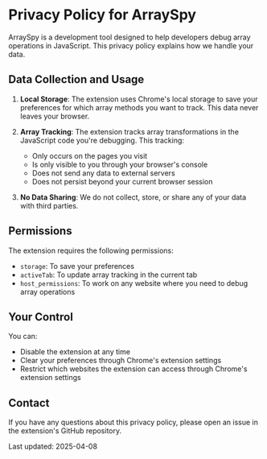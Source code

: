 # Privacy Policy for ArraySpy

ArraySpy is a development tool designed to help developers debug array operations in JavaScript. This privacy policy explains how we handle your data.

## Data Collection and Usage

1. **Local Storage**: The extension uses Chrome's local storage to save your preferences for which array methods you want to track. This data never leaves your browser.

2. **Array Tracking**: The extension tracks array transformations in the JavaScript code you're debugging. This tracking:
   - Only occurs on the pages you visit
   - Is only visible to you through your browser's console
   - Does not send any data to external servers
   - Does not persist beyond your current browser session

3. **No Data Sharing**: We do not collect, store, or share any of your data with third parties.

## Permissions

The extension requires the following permissions:
- `storage`: To save your preferences
- `activeTab`: To update array tracking in the current tab
- `host_permissions`: To work on any website where you need to debug array operations

## Your Control

You can:
- Disable the extension at any time
- Clear your preferences through Chrome's extension settings
- Restrict which websites the extension can access through Chrome's extension settings

## Contact

If you have any questions about this privacy policy, please open an issue in the extension's GitHub repository.

Last updated: 2025-04-08 